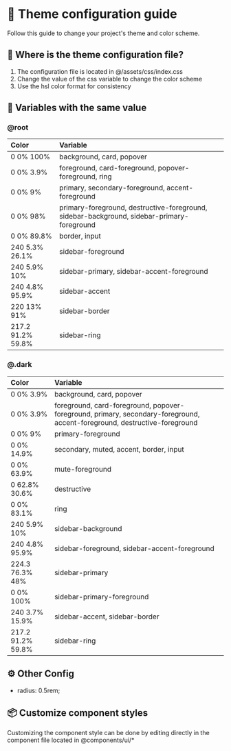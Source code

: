 # 🎨 Theme configuration guide

Follow this guide to change your project's theme and color scheme.

## 📂 Where is the theme configuration file?

1. The configuration file is located in @/assets/css/index.css
2. Change the value of the css variable to change the color scheme
3. Use the hsl color format for consistency

## 📄 Variables with the same value

### @root

| Color             | Variable                                                                                   |
| :---------------- | :----------------------------------------------------------------------------------------- |
| 0 0% 100%         | background, card, popover                                                                  |
| 0 0% 3.9%         | foreground, card-foreground, popover-foreground, ring                                      |
| 0 0% 9%           | primary, secondary-foreground, accent-foreground                                           |
| 0 0% 98%          | primary-foreground, destructive-foreground, sidebar-background, sidebar-primary-foreground |
| 0 0% 89.8%        | border, input                                                                              |
| 240 5.3% 26.1%    | sidebar-foreground                                                                         |
| 240 5.9% 10%      | sidebar-primary, sidebar-accent-foreground                                                 |
| 240 4.8% 95.9%    | sidebar-accent                                                                             |
| 220 13% 91%       | sidebar-border                                                                             |
| 217.2 91.2% 59.8% | sidebar-ring                                                                               |

### @.dark

| Color             | Variable                                                                                                                  |
| :---------------- | :------------------------------------------------------------------------------------------------------------------------ |
| 0 0% 3.9%         | background, card, popover                                                                                                 |
| 0 0% 3.9%         | foreground, card-foreground, popover-foreground, primary, secondary-foreground, accent-foreground, destructive-foreground |
| 0 0% 9%           | primary-foreground                                                                                                        |
| 0 0% 14.9%        | secondary, muted, accent, border, input                                                                                   |
| 0 0% 63.9%        | mute-foreground                                                                                                           |
| 0 62.8% 30.6%     | destructive                                                                                                               |
| 0 0% 83.1%        | ring                                                                                                                      |
| 240 5.9% 10%      | sidebar-background                                                                                                        |
| 240 4.8% 95.9%    | sidebar-foreground, sidebar-accent-foreground                                                                             |
| 224.3 76.3% 48%   | sidebar-primary                                                                                                           |
| 0 0% 100%         | sidebar-primary-foreground                                                                                                |
| 240 3.7% 15.9%    | sidebar-accent, sidebar-border                                                                                            |
| 217.2 91.2% 59.8% | sidebar-ring                                                                                                              |

## ⚙️ Other Config

- radius: 0.5rem;

## 📦 Customize component styles

Customizing the component style can be done by editing directly in the component file located in @components/ui/\*
